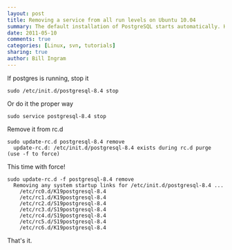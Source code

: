 ```yaml
---
layout: post
title: Removing a service from all run levels on Ubuntu 10.04
summary: The default installation of PostgreSQL starts automatically. Here's how to stop it. 
date: 2011-05-10
comments: true
categories: [Linux, svn, tutorials]
sharing: true
author: Bill Ingram
---
```


If postgres is running, stop it

<code>sudo /etc/init.d/postgresql-8.4 stop</code>

Or do it the proper way

<code>sudo service postgresql-8.4 stop</code>

Remove it from rc.d

<pre><code>sudo update-rc.d postgresql-8.4 remove
  update-rc.d: /etc/init.d/postgresql-8.4 exists during rc.d purge (use -f to force)
</code></pre>

This time with force!

<pre><code>sudo update-rc.d -f postgresql-8.4 remove
  Removing any system startup links for /etc/init.d/postgresql-8.4 ...
    /etc/rc0.d/K19postgresql-8.4
    /etc/rc1.d/K19postgresql-8.4
    /etc/rc2.d/S19postgresql-8.4
    /etc/rc3.d/S19postgresql-8.4
    /etc/rc4.d/S19postgresql-8.4
    /etc/rc5.d/S19postgresql-8.4
    /etc/rc6.d/K19postgresql-8.4
</code></pre>

That's it.
